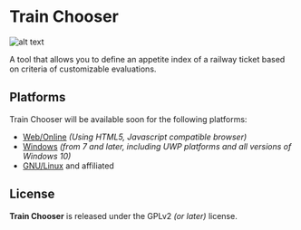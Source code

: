 # Train Chooser
![alt text](https://anpirolozzi.altervista.org/wp-content/uploads/2021/08/train_banner.png)

A tool that allows you to define an appetite index of a railway ticket based on criteria of customizable evaluations.

## Platforms
Train Chooser will be available soon for the following platforms:
- [Web/Online] *(Using HTML5, Javascript compatible browser)*
- [Windows] *(from 7 and later, including UWP platforms and all versions of Windows 10)*
- [GNU/Linux] and affiliated

[Web/Online]: https://anpirolozzi.altervista.org/portfolio/train-chooser/
[Windows]: https://anpirolozzi.altervista.org/portfolio/train-chooser/
[GNU/Linux]: https://anpirolozzi.altervista.org/portfolio/train-chooser/

## License
**Train Chooser** is released under the GPLv2 *(or later)* license.


